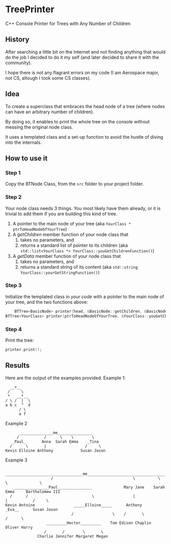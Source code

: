# TreePrinter
C++ Console Printer for Trees with Any Number of Children

## History
After searching a little bit on the Internet and not finding anything that would do the job I decided to do it my self (and later decided to share it with the community).

I hope there is not any flagrant errors on my code (I am Aerospace major, not CS, altough I took some CS classes).

## Idea
To create a superclass that embraces the head node of a tree (where nodes can have an arbitrary number of children).

By doing so, it enables to print the whole tree on the console without messing the original node class.

It uses a templated class and a set-up function to avoid the hustle of diving into the internals.

## How to use it
### Step 1
Copy the BTNode Class, from the `src` folder to your project folder.

### Step 2
Your node class needs 3 things. You most likely have them already, or it is trivial to add them if you are building this kind of tree.
1. A pointer to the main node of your tree (aka `YourClass * ptrToHeadNodeOfYourTree`)
2. A _getChildren_ member function of your node class that
    1. takes no parameters, and
    2. returns a standard list of pointer to its children (aka `std::list<YourClass *> YourClass::youGetChildrenFunction()`)
3. A _getData_ member function of your node class that
    1. takes no parameters, and
    2. returns a standard string of its content (aka `std::string YourClass::yourGetStringFunction()`)

### Step 3
Initialize the templated class in *your code* with a pointer to the main node of your tree, and the two functions above:
```cpp
	BTTree<BasicNode> printer(head, &BasicNode::getChildren, &BasicNode::getData);
BTTree<YourClass> printer(ptrToHeadNodeOfYourTree, &YourClass::youGetChildrenFunction, &YourClass::yourGetStringFunction);
```

### Step 4
Print the tree:
```cpp
printer.print();
```

## Results
Here are the output of the examples provided.
Example 1:
```text
  __+__    
 /     \   
 *   __*__ 
/ \ /  |  \
a b c  ^  d
      / \  
      e f 
```
Example 2
```text
      _______________me_______________
     /           /      \    \        \
   _Paul_       Anna  Sarah Emma    _Tina
  /      \       |                 /     \
Kevin Elloine Anthony            Susan Jason
```
Example 3
```text
                     __________________________________me__________________________________        
                    /                                   \          \        \              \       
   ________________Paul_______________              Mary Jane    Sarah     Emma     Bartholomew III
  /      /                            \                 |                   |           /     \    
Kevin Antoine                 _____Elloine_____      Anthony              _Eva__      Susan Jason  
                             /                 \    /       \            /      \                  
                  _________Hector_________    Tom Edison Chaplin       Oliver Harry                
                 /       /        \       \                                                        
              Charlie Jennifer Margaret Megan                                                      
```
